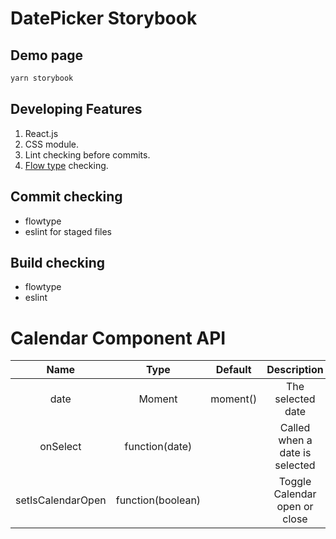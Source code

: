 # DatePicker Storybook

## Demo page
```sh
yarn storybook
```

## Developing Features
1.  React.js
2.  CSS module.
3.  Lint checking before commits.
4.  [Flow type][df1] checking.

[df1]: <https://flow.org/>

## Commit checking
* flowtype
* eslint for staged files

## Build checking
* flowtype
* eslint

# Calendar Component API
| Name  | Type | Default | Description |
| :---: | :--: | :-----: | :---------: |
| date | Moment | moment() | The selected date |
| onSelect | function(date) | | Called when a date is selected |
| setIsCalendarOpen | function(boolean) |  | Toggle Calendar open or close |
